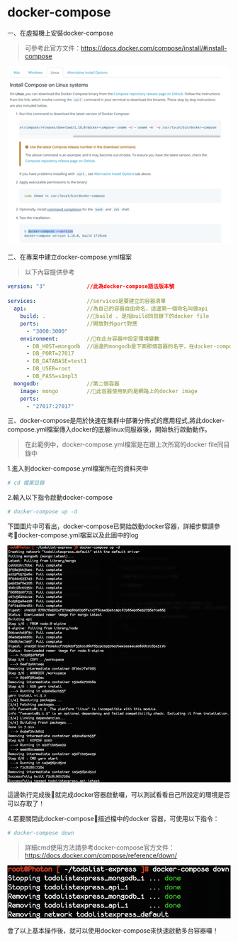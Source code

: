 # docker-compose

一、在虛擬機上安裝docker-compose

> 可參考此官方文件：https://docs.docker.com/compose/install/#install-compose

![](/assets/docker-compose_1.png)

二、在專案中建立docker-compose.yml檔案

> 以下內容提供參考

```yml
version: "3"             //此為docker-compose語法版本號

services:                //services是要建立的容器清單
  api:                   //為自己的容器自由命名，這邊第一個命名叫做api
    build: .             //build . 是指build同目錄下的docker file
    ports:               //開放對外port對應
      - "3000:3000"
    environment:         //在此台容器中設定環境變數
      - DB_HOST=mongodb  //這邊的mongodb是下面那個容器的名字，在docker-compose.yml中可以自由互相呼叫
      - DB_PORT=27017
      - DB_DATABASE=test1
      - DB_USER=root
      - DB_PASS=s1mpl3
  mongodb:               //第二個容器
    image: mongo         //此容器使用到的是網路上的docker image
    ports: 
      - "27017:27017"

```

三、docker-compose是用於快速在集群中部署分佈式的應用程式,將此docker-compose.yml檔案傳入docker的底層linux伺服器後，開始執行啟動動作。

> 在此範例中，docker-compose.yml檔案是在跟上次所寫的docker file同目錄中

1.進入到docker-compose.yml檔案所在的資料夾中

```bash
# cd 檔案目錄
```

2.輸入以下指令啟動docker-compose

```bash
# docker-compose up -d
```

下圖圖片中可看出，docker-compose已開始啟動docker容器，詳細步驟請參考docker-compose.yml檔案以及此圖中的log

![](/assets/docker-compose_3.png)

這邊執行完成後就完成docker容器啟動囉，可以測試看看自己所設定的環境是否可以存取了！

4.若要關閉此docker-compose描述檔中的docker 容器，可使用以下指令：

```bash
# docker-compose down
```

> 詳細cmd使用方法請參考docker-compose官方文件：https://docs.docker.com/compose/reference/down/

![](/assets/docker-compose_4.png)

會了以上基本操作後，就可以使用docker-compose來快速啟動多台容器囉！

